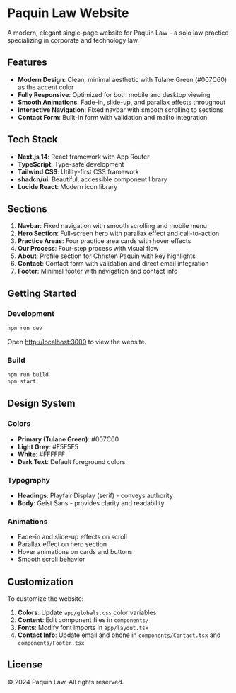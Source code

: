 # Paquin Law Website

A modern, elegant single-page website for Paquin Law - a solo law practice specializing in corporate and technology law.

## Features

- **Modern Design**: Clean, minimal aesthetic with Tulane Green (#007C60) as the accent color
- **Fully Responsive**: Optimized for both mobile and desktop viewing
- **Smooth Animations**: Fade-in, slide-up, and parallax effects throughout
- **Interactive Navigation**: Fixed navbar with smooth scrolling to sections
- **Contact Form**: Built-in form with validation and mailto integration

## Tech Stack

- **Next.js 14**: React framework with App Router
- **TypeScript**: Type-safe development
- **Tailwind CSS**: Utility-first CSS framework
- **shadcn/ui**: Beautiful, accessible component library
- **Lucide React**: Modern icon library

## Sections

1. **Navbar**: Fixed navigation with smooth scrolling and mobile menu
2. **Hero Section**: Full-screen hero with parallax effect and call-to-action
3. **Practice Areas**: Four practice area cards with hover effects
4. **Our Process**: Four-step process with visual flow
5. **About**: Profile section for Christen Paquin with key highlights
6. **Contact**: Contact form with validation and direct email integration
7. **Footer**: Minimal footer with navigation and contact info

## Getting Started

### Development

```bash
npm run dev
```

Open [http://localhost:3000](http://localhost:3000) to view the website.

### Build

```bash
npm run build
npm start
```

## Design System

### Colors

- **Primary (Tulane Green)**: #007C60
- **Light Grey**: #F5F5F5
- **White**: #FFFFFF
- **Dark Text**: Default foreground colors

### Typography

- **Headings**: Playfair Display (serif) - conveys authority
- **Body**: Geist Sans - provides clarity and readability

### Animations

- Fade-in and slide-up effects on scroll
- Parallax effect on hero section
- Hover animations on cards and buttons
- Smooth scroll behavior

## Customization

To customize the website:

1. **Colors**: Update `app/globals.css` color variables
2. **Content**: Edit component files in `components/`
3. **Fonts**: Modify font imports in `app/layout.tsx`
4. **Contact Info**: Update email and phone in `components/Contact.tsx` and `components/Footer.tsx`

## License

© 2024 Paquin Law. All rights reserved.

